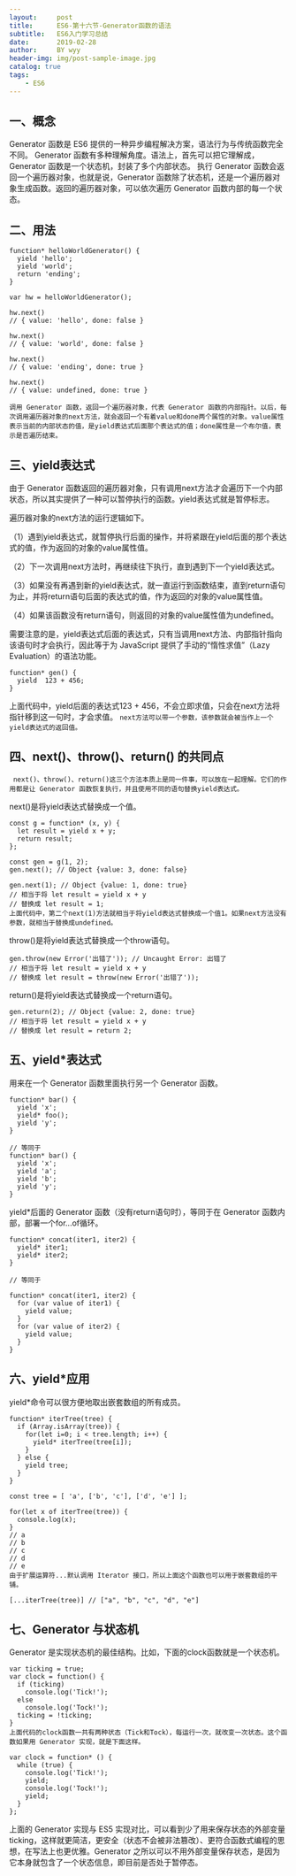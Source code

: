```yaml
---
layout:     post
title:      ES6-第十六节-Generator函数的语法
subtitle:   ES6入门学习总结
date:       2019-02-28
author:     BY wyy
header-img: img/post-sample-image.jpg
catalog: true
tags:
    - ES6
---
```

## 一、概念
  Generator 函数是 ES6 提供的一种异步编程解决方案，语法行为与传统函数完全不同。
  Generator 函数有多种理解角度。语法上，首先可以把它理解成，Generator 函数是一个状态机，封装了多个内部状态。
  执行 Generator 函数会返回一个遍历器对象，也就是说，Generator 函数除了状态机，还是一个遍历器对象生成函数。返回的遍历器对象，可以依次遍历 Generator 函数内部的每一个状态。

## 二、用法
```
function* helloWorldGenerator() {
  yield 'hello';
  yield 'world';
  return 'ending';
}

var hw = helloWorldGenerator();

hw.next()
// { value: 'hello', done: false }

hw.next()
// { value: 'world', done: false }

hw.next()
// { value: 'ending', done: true }

hw.next()
// { value: undefined, done: true }
```
    调用 Generator 函数，返回一个遍历器对象，代表 Generator 函数的内部指针。以后，每次调用遍历器对象的next方法，就会返回一个有着value和done两个属性的对象。value属性表示当前的内部状态的值，是yield表达式后面那个表达式的值；done属性是一个布尔值，表示是否遍历结束。

## 三、yield表达式
由于 Generator 函数返回的遍历器对象，只有调用next方法才会遍历下一个内部状态，所以其实提供了一种可以暂停执行的函数。yield表达式就是暂停标志。

遍历器对象的next方法的运行逻辑如下。

（1）遇到yield表达式，就暂停执行后面的操作，并将紧跟在yield后面的那个表达式的值，作为返回的对象的value属性值。

（2）下一次调用next方法时，再继续往下执行，直到遇到下一个yield表达式。

（3）如果没有再遇到新的yield表达式，就一直运行到函数结束，直到return语句为止，并将return语句后面的表达式的值，作为返回的对象的value属性值。

（4）如果该函数没有return语句，则返回的对象的value属性值为undefined。

需要注意的是，yield表达式后面的表达式，只有当调用next方法、内部指针指向该语句时才会执行，因此等于为 JavaScript 提供了手动的“惰性求值”（Lazy Evaluation）的语法功能。
```
function* gen() {
  yield  123 + 456;
}
```
上面代码中，yield后面的表达式123 + 456，不会立即求值，只会在next方法将指针移到这一句时，才会求值。
``next方法可以带一个参数，该参数就会被当作上一个yield表达式的返回值。``

## 四、next()、throw()、return() 的共同点
     next()、throw()、return()这三个方法本质上是同一件事，可以放在一起理解。它们的作用都是让 Generator 函数恢复执行，并且使用不同的语句替换yield表达式。

 next()是将yield表达式替换成一个值。
 ```
 const g = function* (x, y) {
   let result = yield x + y;
   return result;
 };

 const gen = g(1, 2);
 gen.next(); // Object {value: 3, done: false}

 gen.next(1); // Object {value: 1, done: true}
 // 相当于将 let result = yield x + y
 // 替换成 let result = 1;
 上面代码中，第二个next(1)方法就相当于将yield表达式替换成一个值1。如果next方法没有参数，就相当于替换成undefined。
 ```
 throw()是将yield表达式替换成一个throw语句。
 ```
 gen.throw(new Error('出错了')); // Uncaught Error: 出错了
 // 相当于将 let result = yield x + y
 // 替换成 let result = throw(new Error('出错了'));
 ```
 return()是将yield表达式替换成一个return语句。
 ```
 gen.return(2); // Object {value: 2, done: true}
 // 相当于将 let result = yield x + y
 // 替换成 let result = return 2;
```

## 五、yield*表达式
用来在一个 Generator 函数里面执行另一个 Generator 函数。
```
function* bar() {
  yield 'x';
  yield* foo();
  yield 'y';
}

// 等同于
function* bar() {
  yield 'x';
  yield 'a';
  yield 'b';
  yield 'y';
}
```
yield*后面的 Generator 函数（没有return语句时），等同于在 Generator 函数内部，部署一个for...of循环。
```
function* concat(iter1, iter2) {
  yield* iter1;
  yield* iter2;
}

// 等同于

function* concat(iter1, iter2) {
  for (var value of iter1) {
    yield value;
  }
  for (var value of iter2) {
    yield value;
  }
}
```

## 六、yield*应用
yield*命令可以很方便地取出嵌套数组的所有成员。
```
function* iterTree(tree) {
  if (Array.isArray(tree)) {
    for(let i=0; i < tree.length; i++) {
      yield* iterTree(tree[i]);
    }
  } else {
    yield tree;
  }
}

const tree = [ 'a', ['b', 'c'], ['d', 'e'] ];

for(let x of iterTree(tree)) {
  console.log(x);
}
// a
// b
// c
// d
// e
由于扩展运算符...默认调用 Iterator 接口，所以上面这个函数也可以用于嵌套数组的平铺。

[...iterTree(tree)] // ["a", "b", "c", "d", "e"]
```

## 七、Generator 与状态机
 Generator 是实现状态机的最佳结构。比如，下面的clock函数就是一个状态机。
 ```
 var ticking = true;
 var clock = function() {
   if (ticking)
     console.log('Tick!');
   else
     console.log('Tock!');
   ticking = !ticking;
 }
 上面代码的clock函数一共有两种状态（Tick和Tock），每运行一次，就改变一次状态。这个函数如果用 Generator 实现，就是下面这样。

 var clock = function* () {
   while (true) {
     console.log('Tick!');
     yield;
     console.log('Tock!');
     yield;
   }
 };
 ```
 上面的 Generator 实现与 ES5 实现对比，可以看到少了用来保存状态的外部变量ticking，这样就更简洁，更安全（状态不会被非法篡改）、更符合函数式编程的思想，在写法上也更优雅。Generator 之所以可以不用外部变量保存状态，是因为它本身就包含了一个状态信息，即目前是否处于暂停态。
